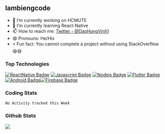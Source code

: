 ## lambiengcode

- 🔭 I’m currently working on HCMUTE
- 🌱 I’m currently learning React-Native
- 📫 How to reach me: [Twitter - @DaoHongVinh1](https://twitter.com/DaoHongVinh1)
- 😄 Pronouns: He/His
- ⚡ Fun fact: You cannot complete a project without using StackOverflow 😄😄

### Top Technologies

<!-- TODO: Make technologies links takes you to repositories -->

[![ReactNative Badge](https://img.shields.io/badge/-ReactNative-61DBFB?style=for-the-badge&labelColor=black&logo=react&logoColor=61DBFB)](#) [![Javascript Badge](https://img.shields.io/badge/-Javascript-F0DB4F?style=for-the-badge&labelColor=black&logo=javascript&logoColor=F0DB4F)](#) [![Nodejs Badge](https://img.shields.io/badge/-Nodejs-3C873A?style=for-the-badge&labelColor=black&logo=node.js&logoColor=3C873A)](#) [![Flutter Badge](https://img.shields.io/badge/-Flutter-007acc?style=for-the-badge&labelColor=black&logo=flutter&logoColor=007acc)](#) [![Android Badge](https://img.shields.io/badge/-Android-3C8749?style=for-the-badge&labelColor=black&logo=android&logoColor=3C8749)](#)[![Firebase Badge](https://img.shields.io/badge/-Firebase-f00000?style=for-the-badge&labelColor=black&logo=firebase&logoColor=f00000)](#)

### Coding Stats

<!--START_SECTION:waka-->
```text
No Activity tracked this Week
```
<!--END_SECTION:waka-->

### Github Stats

<img src="https://github-readme-stats.vercel.app/api?username=lambiengcode&show_icons=true&theme=tokyonight" />
